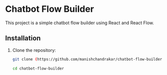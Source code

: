 # Chatbot Flow Builder

This project is a simple chatbot flow builder using React and React Flow.

## Installation

1. Clone the repository:
   ```bash
   git clone (https://github.com/manishchandrakar/chatbot-flow-builder.git)
 
   cd chatbot-flow-builder
